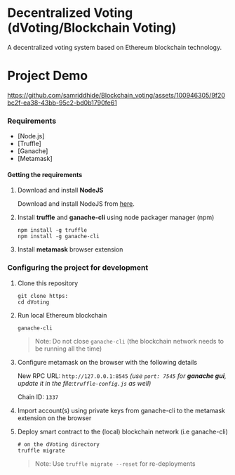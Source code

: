 # Decentralized Voting (dVoting/Blockchain Voting)

A decentralized voting system based on Ethereum blockchain technology.

# Project Demo
https://github.com/samriddhide/Blockchain_voting/assets/100946305/9f20bc2f-ea38-43bb-95c2-bd0b1790fe61

### Requirements

- [Node.js]
- [Truffle]
- [Ganache]
- [Metamask]

#### Getting the requirements

1. Download and install **NodeJS**

   Download and install NodeJS from [here](https://nodejs.org/en/download/ "Go to official NodeJS download page.").

1. Install **truffle** and **ganache-cli** using node packager manager (npm)

   ```shell
   npm install -g truffle
   npm install -g ganache-cli
   ```

1. Install **metamask** browser extension

### Configuring the project for development

1. Clone this repository

   ```shell
   git clone https:
   cd dVoting
   ```

2. Run local Ethereum blockchain

   ```shell
   ganache-cli
   ```

   > Note: Do not close `ganache-cli` (the blockchain network needs to be running all the time)

3. Configure metamask on the browser with the following details

   New RPC URL: `http://127.0.0.1:8545` *(use `port: 7545` for **ganache gui**, update it in the file:`truffle-config.js` as well)*

   Chain ID: `1337`

4. Import account(s) using private keys from ganache-cli to the metamask extension on the browser

5. Deploy smart contract to the (local) blockchain network (i.e ganache-cli)

   ```shell
   # on the dVoting directory
   truffle migrate
   ```

   > Note: Use `truffle migrate --reset` for re-deployments
